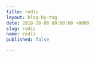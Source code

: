 ```yaml
---
title: redis
layout: blog-by-tag
date: 2018-10-06 00:00:00 +0000
slug: redis
name: redis
published: false

---
```

